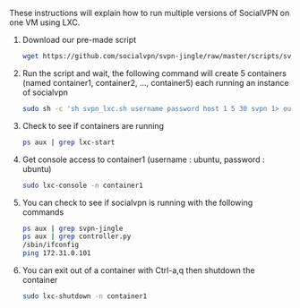 These instructions will explain how to run multiple versions of SocialVPN on one VM using LXC.

1. Download our pre-made script
    ```bash
    wget https://github.com/socialvpn/svpn-jingle/raw/master/scripts/svpn_lxc.sh
    ```
2. Run the script and wait, the following command will create 5 containers (named container1, container2, ..., container5) each running an instance of socialvpn
    ```bash
    sudo sh -c 'sh svpn_lxc.sh username password host 1 5 30 svpn 1> out.log 2> err.log &'
    ```
3. Check to see if containers are running
    ```bash
    ps aux | grep lxc-start
    ```
4. Get console access to container1 (username : ubuntu, password : ubuntu)
    ```bash
    sudo lxc-console -n container1
    ```
5. You can check to see if socialvpn is running with the following commands
    ```bash
    ps aux | grep svpn-jingle
    ps aux | grep controller.py
    /sbin/ifconfig
    ping 172.31.0.101
    ```
6. You can exit out of a container with Ctrl-a,q then shutdown the container
    ```bash
    sudo lxc-shutdown -n container1
    ```


